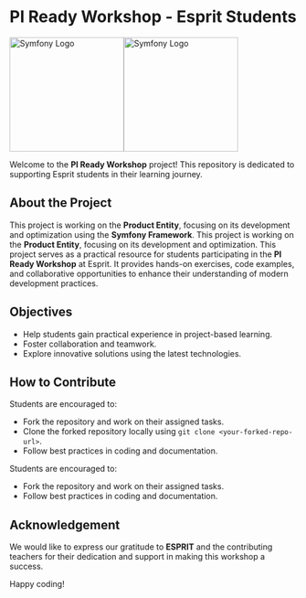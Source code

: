# PI Ready Workshop - Esprit Students

<img src="https://symfony.com/logos/symfony_black_03.png" alt="Symfony Logo" width="200"><img src="[https://cdio.esprit.tn/images/cdio/esprit.png]" alt="Symfony Logo" width="200">

Welcome to the **PI Ready Workshop** project! This repository is dedicated to supporting Esprit students in their learning journey.

## About the Project
This project is working on the **Product Entity**, focusing on its development and optimization using the **Symfony Framework**.
This project is working on the **Product Entity**, focusing on its development and optimization.
This project serves as a practical resource for students participating in the **PI Ready Workshop** at Esprit. It provides hands-on exercises, code examples, and collaborative opportunities to enhance their understanding of modern development practices.

## Objectives
- Help students gain practical experience in project-based learning.
- Foster collaboration and teamwork.
- Explore innovative solutions using the latest technologies.

## How to Contribute
Students are encouraged to:
- Fork the repository and work on their assigned tasks.
- Clone the forked repository locally using `git clone <your-forked-repo-url>`.
- Follow best practices in coding and documentation.

Students are encouraged to:
- Fork the repository and work on their assigned tasks.
- Follow best practices in coding and documentation.

## Acknowledgement
We would like to express our gratitude to **ESPRIT** and the contributing teachers for their dedication and support in making this workshop a success.

Happy coding!

